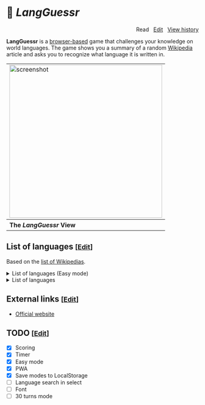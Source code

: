 # 📖 *LangGuessr*

<p align="right">
  Read&nbsp;&nbsp;
  <a href="https://github.com/xiupos/langguessr/edit/main/README.md">Edit</a>&nbsp;&nbsp;
  <a href="https://github.com/xiupos/langguessr/commits/main/README.md">View history</a>
</p>

**LangGuessr** is a [browser-based](https://en.wikipedia.org/wiki/Browser_game) game that challenges your knowledge on world languages. The game shows you a summary of a random [Wikipedia](https://en.wikipedia.org/wiki/Wikipedia) article and asks you to recognize what language it is written in.

<div align="right">
  <table>
    <tbody>
      <tr>
        <td>
          <img width="400" src="https://github.com/xiupos/langguessr/assets/26175482/e9880cfd-4d73-46ad-9a79-60d25c8b71fe" alt="screenshot">
        </td>
      </tr>
      <tr>
        <th align="left">The <i>LangGuessr</i> View</th>
      </tr>
    </tbody>
  </table>
</div>

## List of languages <small>[<a href="https://github.com/xiupos/langguessr/edit/main/README.md">Edit</a>]</small>

Based on the [list of Wikipedias](https://meta.wikimedia.org/wiki/List_of_Wikipedias).

<details>
<summary>List of languages (Easy mode)</summary>

| Code | Name (en) | Name (local) |
| --- | --- | --- |
| [af](https://af.wikipedia.org/wiki/Afrikaans) | Afrikaans | Afrikaans |
| [ar](https://ar.wikipedia.org/wiki/العربية) | Arabic | العربية |
| [arz](https://arz.wikipedia.org/wiki/مصرى) | Egyptian Arabic | مصرى |
| [ast](https://ast.wikipedia.org/wiki/asturianu) | Asturian | asturianu |
| [az](https://az.wikipedia.org/wiki/azərbaycanca) | Azerbaijani | azərbaycanca |
| [azb](https://azb.wikipedia.org/wiki/تۆرکجه) | South Azerbaijani | تۆرکجه |
| [ba](https://ba.wikipedia.org/wiki/башҡортса) | Bashkir | башҡортса |
| [be](https://be.wikipedia.org/wiki/беларуская) | Belarusian | беларуская |
| [be-tarask](https://be-tarask.wikipedia.org/wiki/беларуская_(тарашкевіца)) | Belarusian (Taraškievica orthography) | беларуская (тарашкевіца) |
| [bg](https://bg.wikipedia.org/wiki/български) | Bulgarian | български |
| [bn](https://bn.wikipedia.org/wiki/বাংলা) | Bangla | বাংলা |
| [br](https://br.wikipedia.org/wiki/brezhoneg) | Breton | brezhoneg |
| [bs](https://bs.wikipedia.org/wiki/bosanski) | Bosnian | bosanski |
| [ca](https://ca.wikipedia.org/wiki/català) | Catalan | català |
| [ce](https://ce.wikipedia.org/wiki/нохчийн) | Chechen | нохчийн |
| [ceb](https://ceb.wikipedia.org/wiki/Cebuano) | Cebuano | Cebuano |
| [ckb](https://ckb.wikipedia.org/wiki/کوردی) | Central Kurdish | کوردی |
| [cs](https://cs.wikipedia.org/wiki/čeština) | Czech | čeština |
| [cv](https://cv.wikipedia.org/wiki/чӑвашла) | Chuvash | чӑвашла |
| [cy](https://cy.wikipedia.org/wiki/Cymraeg) | Welsh | Cymraeg |
| [da](https://da.wikipedia.org/wiki/dansk) | Danish | dansk |
| [de](https://de.wikipedia.org/wiki/Deutsch) | German | Deutsch |
| [el](https://el.wikipedia.org/wiki/Ελληνικά) | Greek | Ελληνικά |
| [en](https://en.wikipedia.org/wiki/English) | English | English |
| [eo](https://eo.wikipedia.org/wiki/Esperanto) | Esperanto | Esperanto |
| [es](https://es.wikipedia.org/wiki/español) | Spanish | español |
| [et](https://et.wikipedia.org/wiki/eesti) | Estonian | eesti |
| [eu](https://eu.wikipedia.org/wiki/euskara) | Basque | euskara |
| [fa](https://fa.wikipedia.org/wiki/فارسی) | Persian | فارسی |
| [fi](https://fi.wikipedia.org/wiki/suomi) | Finnish | suomi |
| [fr](https://fr.wikipedia.org/wiki/français) | French | français |
| [fy](https://fy.wikipedia.org/wiki/Frysk) | Western Frisian | Frysk |
| [ga](https://ga.wikipedia.org/wiki/Gaeilge) | Irish | Gaeilge |
| [gl](https://gl.wikipedia.org/wiki/galego) | Galician | galego |
| [he](https://he.wikipedia.org/wiki/עברית) | Hebrew | עברית |
| [hi](https://hi.wikipedia.org/wiki/हिन्दी) | Hindi | हिन्दी |
| [hr](https://hr.wikipedia.org/wiki/hrvatski) | Croatian | hrvatski |
| [ht](https://ht.wikipedia.org/wiki/Kreyòl_ayisyen) | Haitian Creole | Kreyòl ayisyen |
| [hu](https://hu.wikipedia.org/wiki/magyar) | Hungarian | magyar |
| [hy](https://hy.wikipedia.org/wiki/հայերեն) | Armenian | հայերեն |
| [id](https://id.wikipedia.org/wiki/Bahasa_Indonesia) | Indonesian | Bahasa Indonesia |
| [is](https://is.wikipedia.org/wiki/íslenska) | Icelandic | íslenska |
| [it](https://it.wikipedia.org/wiki/italiano) | Italian | italiano |
| [ja](https://ja.wikipedia.org/wiki/日本語) | Japanese | 日本語 |
| [jv](https://jv.wikipedia.org/wiki/Jawa) | Javanese | Jawa |
| [ka](https://ka.wikipedia.org/wiki/ქართული) | Georgian | ქართული |
| [kk](https://kk.wikipedia.org/wiki/қазақша) | Kazakh | қазақша |
| [ko](https://ko.wikipedia.org/wiki/한국어) | Korean | 한국어 |
| [ku](https://ku.wikipedia.org/wiki/kurdî) | Kurdish | kurdî |
| [ky](https://ky.wikipedia.org/wiki/кыргызча) | Kyrgyz | кыргызча |
| [la](https://la.wikipedia.org/wiki/Latina) | Latin | Latina |
| [lb](https://lb.wikipedia.org/wiki/Lëtzebuergesch) | Luxembourgish | Lëtzebuergesch |
| [lld](https://lld.wikipedia.org/wiki/Ladin) | Ladin | Ladin |
| [lmo](https://lmo.wikipedia.org/wiki/lombard) | Lombard | lombard |
| [lt](https://lt.wikipedia.org/wiki/lietuvių) | Lithuanian | lietuvių |
| [lv](https://lv.wikipedia.org/wiki/latviešu) | Latvian | latviešu |
| [mg](https://mg.wikipedia.org/wiki/Malagasy) | Malagasy | Malagasy |
| [min](https://min.wikipedia.org/wiki/Minangkabau) | Minangkabau | Minangkabau |
| [mk](https://mk.wikipedia.org/wiki/македонски) | Macedonian | македонски |
| [ml](https://ml.wikipedia.org/wiki/മലയാളം) | Malayalam | മലയാളം |
| [mr](https://mr.wikipedia.org/wiki/मराठी) | Marathi | मराठी |
| [ms](https://ms.wikipedia.org/wiki/Bahasa_Melayu) | Malay | Bahasa Melayu |
| [my](https://my.wikipedia.org/wiki/မြန်မာဘာသာ) | Burmese | မြန်မာဘာသာ |
| [nds](https://nds.wikipedia.org/wiki/Plattdüütsch) | Low German | Plattdüütsch |
| [new](https://new.wikipedia.org/wiki/नेपाल_भाषा) | Newari | नेपाल भाषा |
| [nl](https://nl.wikipedia.org/wiki/Nederlands) | Dutch | Nederlands |
| [nn](https://nn.wikipedia.org/wiki/norsk_nynorsk) | Norwegian Nynorsk | norsk nynorsk |
| [no](https://no.wikipedia.org/wiki/norsk) | Norwegian | norsk |
| [oc](https://oc.wikipedia.org/wiki/occitan) | Occitan | occitan |
| [pl](https://pl.wikipedia.org/wiki/polski) | Polish | polski |
| [pms](https://pms.wikipedia.org/wiki/Piemontèis) | Piedmontese | Piemontèis |
| [pnb](https://pnb.wikipedia.org/wiki/پنجابی) | Western Punjabi | پنجابی |
| [pt](https://pt.wikipedia.org/wiki/português) | Portuguese | português |
| [ro](https://ro.wikipedia.org/wiki/română) | Romanian | română |
| [ru](https://ru.wikipedia.org/wiki/русский) | Russian | русский |
| [sh](https://sh.wikipedia.org/wiki/srpskohrvatski) | Serbo-Croatian | srpskohrvatski / српскохрватски |
| [simple](https://simple.wikipedia.org/wiki/Simple_English) | Simple English | Simple English |
| [sk](https://sk.wikipedia.org/wiki/slovenčina) | Slovak | slovenčina |
| [sl](https://sl.wikipedia.org/wiki/slovenščina) | Slovenian | slovenščina |
| [sq](https://sq.wikipedia.org/wiki/shqip) | Albanian | shqip |
| [sr](https://sr.wikipedia.org/wiki/српски) | Serbian | српски / srpski |
| [su](https://su.wikipedia.org/wiki/Sunda) | Sundanese | Sunda |
| [sv](https://sv.wikipedia.org/wiki/svenska) | Swedish | svenska |
| [sw](https://sw.wikipedia.org/wiki/Kiswahili) | Swahili | Kiswahili |
| [szl](https://szl.wikipedia.org/wiki/ślůnski) | Silesian | ślůnski |
| [ta](https://ta.wikipedia.org/wiki/தமிழ்) | Tamil | தமிழ் |
| [te](https://te.wikipedia.org/wiki/తెలుగు) | Telugu | తెలుగు |
| [tg](https://tg.wikipedia.org/wiki/тоҷикӣ) | Tajik | тоҷикӣ |
| [th](https://th.wikipedia.org/wiki/ไทย) | Thai | ไทย |
| [tr](https://tr.wikipedia.org/wiki/Türkçe) | Turkish | Türkçe |
| [tt](https://tt.wikipedia.org/wiki/татарча) | Tatar | татарча / tatarça |
| [uk](https://uk.wikipedia.org/wiki/українська) | Ukrainian | українська |
| [ur](https://ur.wikipedia.org/wiki/اردو) | Urdu | اردو |
| [uz](https://uz.wikipedia.org/wiki/oʻzbekcha) | Uzbek | oʻzbekcha / ўзбекча |
| [vec](https://vec.wikipedia.org/wiki/vèneto) | Venetian | vèneto |
| [vi](https://vi.wikipedia.org/wiki/Tiếng_Việt) | Vietnamese | Tiếng Việt |
| [war](https://war.wikipedia.org/wiki/Winaray) | Waray | Winaray |
| [zh](https://zh.wikipedia.org/wiki/中文) | Chinese | 中文 |
| [zh-min-nan](https://zh-min-nan.wikipedia.org/wiki/Bân-lâm-gú) | Min Nan Chinese | Bân-lâm-gú |
| [zh-yue](https://zh-yue.wikipedia.org/wiki/粵語) | Cantonese | 粵語 |
</details>

<details>
<summary>List of languages</summary>

| Code | Name (en) | Name (local) |
| --- | --- | --- |
| [ab](https://ab.wikipedia.org/wiki/аԥсшәа) | Abkhazian | аԥсшәа | |
| [ace](https://ace.wikipedia.org/wiki/Acèh) | Achinese | Acèh | |
| [ady](https://ady.wikipedia.org/wiki/адыгабзэ) | Adyghe | адыгабзэ | |
| [af](https://af.wikipedia.org/wiki/Afrikaans) | Afrikaans | Afrikaans | |
| [als](https://als.wikipedia.org/wiki/Alemannisch) | Alemannic | Alemannisch | |
| [alt](https://alt.wikipedia.org/wiki/алтай_тил) | Southern Altai | алтай тил | |
| [am](https://am.wikipedia.org/wiki/አማርኛ) | Amharic | አማርኛ | |
| [ami](https://ami.wikipedia.org/wiki/Pangcah) | Amis | Pangcah | |
| [an](https://an.wikipedia.org/wiki/aragonés) | Aragonese | aragonés | |
| [ang](https://ang.wikipedia.org/wiki/Ænglisc) | Old english | Ænglisc | |
| [anp](https://anp.wikipedia.org/wiki/अंगिका) | Angika | अंगिका | |
| [ar](https://ar.wikipedia.org/wiki/العربية) | Arabic | العربية | |
| [arc](https://arc.wikipedia.org/wiki/ܐܪܡܝܐ) | Aramaic | ܐܪܡܝܐ | |
| [ary](https://ary.wikipedia.org/wiki/الدارجة) | Moroccan Arabic | الدارجة | |
| [arz](https://arz.wikipedia.org/wiki/مصرى) | Egyptian Arabic | مصرى | |
| [as](https://as.wikipedia.org/wiki/অসমীয়া) | Assamese | অসমীয়া | |
| [ast](https://ast.wikipedia.org/wiki/asturianu) | Asturian | asturianu | |
| [atj](https://atj.wikipedia.org/wiki/Atikamekw) | Atikamekw | Atikamekw | |
| [av](https://av.wikipedia.org/wiki/авар) | Avaric | авар | |
| [avk](https://avk.wikipedia.org/wiki/Kotava) | Kotava | Kotava | |
| [awa](https://awa.wikipedia.org/wiki/अवधी) | Awadhi | अवधी | |
| [ay](https://ay.wikipedia.org/wiki/Aymar_aru) | Aymara | Aymar aru | |
| [az](https://az.wikipedia.org/wiki/azərbaycanca) | Azerbaijani | azərbaycanca | |
| [azb](https://azb.wikipedia.org/wiki/تۆرکجه) | South Azerbaijani | تۆرکجه | |
| [ba](https://ba.wikipedia.org/wiki/башҡортса) | Bashkir | башҡортса | |
| [ban](https://ban.wikipedia.org/wiki/Basa_Bali) | Balinese | Basa Bali | |
| [bar](https://bar.wikipedia.org/wiki/Boarisch) | Bavarian | Boarisch | |
| [bat-smg](https://bat-smg.wikipedia.org/wiki/žemaitėška) | Samogitian | žemaitėška | |
| [bcl](https://bcl.wikipedia.org/wiki/Bikol_Central) | Central Bikol | Bikol Central | |
| [be](https://be.wikipedia.org/wiki/беларуская) | Belarusian | беларуская | |
| [be-tarask](https://be-tarask.wikipedia.org/wiki/беларуская_(тарашкевіца)) | Belarusian (Taraškievica orthography) | беларуская (тарашкевіца) | |
| [bg](https://bg.wikipedia.org/wiki/български) | Bulgarian | български | |
| [bh](https://bh.wikipedia.org/wiki/भोजपुरी) | Bhojpuri | भोजपुरी | |
| [bi](https://bi.wikipedia.org/wiki/Bislama) | Bislama | Bislama | |
| [bjn](https://bjn.wikipedia.org/wiki/Banjar) | Banjar | Banjar | |
| [blk](https://blk.wikipedia.org/wiki/ပအိုဝ်ႏဘာႏသာႏ) | Pa'O | ပအိုဝ်ႏဘာႏသာႏ | |
| [bm](https://bm.wikipedia.org/wiki/bamanankan) | Bambara | bamanankan | |
| [bn](https://bn.wikipedia.org/wiki/বাংলা) | Bangla | বাংলা | |
| [bo](https://bo.wikipedia.org/wiki/བོད་ཡིག) | Tibetan | བོད་ཡིག | |
| [bpy](https://bpy.wikipedia.org/wiki/বিষ্ণুপ্রিয়া_মণিপুরী) | Bishnupriya | বিষ্ণুপ্রিয়া মণিপুরী | |
| [br](https://br.wikipedia.org/wiki/brezhoneg) | Breton | brezhoneg | |
| [bs](https://bs.wikipedia.org/wiki/bosanski) | Bosnian | bosanski | |
| [bug](https://bug.wikipedia.org/wiki/Basa_Ugi) | Buginese | Basa Ugi | |
| [bxr](https://bxr.wikipedia.org/wiki/буряад) | Russia Buriat | буряад | |
| [ca](https://ca.wikipedia.org/wiki/català) | Catalan | català | |
| [cbk-zam](https://cbk-zam.wikipedia.org/wiki/Chavacano_de_Zamboanga) | Chavacano | Chavacano de Zamboanga | |
| [cdo](https://cdo.wikipedia.org/wiki/閩東語) | Min Dong Chinese | 閩東語 / Mìng-dĕ̤ng-ngṳ̄ | |
| [ce](https://ce.wikipedia.org/wiki/нохчийн) | Chechen | нохчийн | |
| [ceb](https://ceb.wikipedia.org/wiki/Cebuano) | Cebuano | Cebuano | |
| [ch](https://ch.wikipedia.org/wiki/Chamoru) | Chamorro | Chamoru | |
| [chr](https://chr.wikipedia.org/wiki/ᏣᎳᎩ) | Cherokee | ᏣᎳᎩ | |
| [chy](https://chy.wikipedia.org/wiki/Tsetsêhestâhese) | Cheyenne | Tsetsêhestâhese | |
| [ckb](https://ckb.wikipedia.org/wiki/کوردی) | Central Kurdish | کوردی | |
| [co](https://co.wikipedia.org/wiki/corsu) | Corsican | corsu | |
| [cr](https://cr.wikipedia.org/wiki/Nēhiyawēwin) | Cree | Nēhiyawēwin / ᓀᐦᐃᔭᐍᐏᐣ | |
| [crh](https://crh.wikipedia.org/wiki/qırımtatarca) | Crimean Tatar | qırımtatarca | |
| [cs](https://cs.wikipedia.org/wiki/čeština) | Czech | čeština | |
| [csb](https://csb.wikipedia.org/wiki/kaszëbsczi) | Kashubian | kaszëbsczi | |
| [cu](https://cu.wikipedia.org/wiki/словѣньскъ) | Church Slavic | словѣньскъ / ⰔⰎⰑⰂⰡⰐⰠⰔⰍⰟ | |
| [cv](https://cv.wikipedia.org/wiki/чӑвашла) | Chuvash | чӑвашла | |
| [cy](https://cy.wikipedia.org/wiki/Cymraeg) | Welsh | Cymraeg | |
| [da](https://da.wikipedia.org/wiki/dansk) | Danish | dansk | |
| [dag](https://dag.wikipedia.org/wiki/dagbanli) | Dagbani | dagbanli | |
| [de](https://de.wikipedia.org/wiki/Deutsch) | German | Deutsch | |
| [din](https://din.wikipedia.org/wiki/Thuɔŋjäŋ) | Dinka | Thuɔŋjäŋ | |
| [diq](https://diq.wikipedia.org/wiki/Zazaki) | Zazaki | Zazaki | |
| [dsb](https://dsb.wikipedia.org/wiki/dolnoserbski) | Lower Sorbian | dolnoserbski | |
| [dty](https://dty.wikipedia.org/wiki/डोटेली) | Doteli | डोटेली | |
| [dv](https://dv.wikipedia.org/wiki/ދިވެހިބަސް) | Divehi | ދިވެހިބަސް | |
| [dz](https://dz.wikipedia.org/wiki/ཇོང་ཁ) | Dzongkha | ཇོང་ཁ | |
| [ee](https://ee.wikipedia.org/wiki/eʋegbe) | Ewe | eʋegbe | |
| [el](https://el.wikipedia.org/wiki/Ελληνικά) | Greek | Ελληνικά | |
| [eml](https://eml.wikipedia.org/wiki/emiliàn_e_rumagnòl) | Emiliano-Romagnolo | emiliàn e rumagnòl | |
| [en](https://en.wikipedia.org/wiki/english) | english | english | |
| [eo](https://eo.wikipedia.org/wiki/Esperanto) | Esperanto | Esperanto | |
| [es](https://es.wikipedia.org/wiki/español) | Spanish | español | |
| [et](https://et.wikipedia.org/wiki/eesti) | Estonian | eesti | |
| [eu](https://eu.wikipedia.org/wiki/euskara) | Basque | euskara | |
| [ext](https://ext.wikipedia.org/wiki/estremeñu) | Extremaduran | estremeñu | |
| [fa](https://fa.wikipedia.org/wiki/فارسی) | Persian | فارسی | |
| [fat](https://fat.wikipedia.org/wiki/mfantse) | Fanti | mfantse | |
| [ff](https://ff.wikipedia.org/wiki/Fulfulde) | Fula | Fulfulde | |
| [fi](https://fi.wikipedia.org/wiki/suomi) | Finnish | suomi | |
| [fiu-vro](https://fiu-vro.wikipedia.org/wiki/võro) | Võro | võro | |
| [fj](https://fj.wikipedia.org/wiki/Na_Vosa_Vakaviti) | Fijian | Na Vosa Vakaviti | |
| [fo](https://fo.wikipedia.org/wiki/føroyskt) | Faroese | føroyskt | |
| [fr](https://fr.wikipedia.org/wiki/français) | French | français | |
| [frp](https://frp.wikipedia.org/wiki/arpetan) | Arpitan | arpetan | |
| [frr](https://frr.wikipedia.org/wiki/Nordfriisk) | Northern Frisian | Nordfriisk | |
| [fur](https://fur.wikipedia.org/wiki/furlan) | Friulian | furlan | |
| [fy](https://fy.wikipedia.org/wiki/Frysk) | Western Frisian | Frysk | |
| [ga](https://ga.wikipedia.org/wiki/Gaeilge) | Irish | Gaeilge | |
| [gag](https://gag.wikipedia.org/wiki/Gagauz) | Gagauz | Gagauz | |
| [gan](https://gan.wikipedia.org/wiki/贛語) | Gan Chinese | 贛語 | |
| [gcr](https://gcr.wikipedia.org/wiki/kriyòl_gwiyannen) | Guianan Creole | kriyòl gwiyannen | |
| [gd](https://gd.wikipedia.org/wiki/Gàidhlig) | Scottish Gaelic | Gàidhlig | |
| [gl](https://gl.wikipedia.org/wiki/galego) | Galician | galego | |
| [glk](https://glk.wikipedia.org/wiki/گیلکی) | Gilaki | گیلکی | |
| [gn](https://gn.wikipedia.org/wiki/Avañe'ẽ) | Guarani | Avañe'ẽ | |
| [gom](https://gom.wikipedia.org/wiki/गोंयची_कोंकणी) | Goan Konkani | गोंयची कोंकणी / Gõychi Konknni | |
| [gor](https://gor.wikipedia.org/wiki/Bahasa_Hulontalo) | Gorontalo | Bahasa Hulontalo | |
| [got](https://got.wikipedia.org/wiki/𐌲𐌿𐍄𐌹𐍃𐌺) | Gothic | 𐌲𐌿𐍄𐌹𐍃𐌺 | |
| [gpe](https://gpe.wikipedia.org/wiki/Ghanaian_Pidgin) | Ghanaian Pidgin | Ghanaian Pidgin | |
| [gu](https://gu.wikipedia.org/wiki/ગુજરાતી) | Gujarati | ગુજરાતી | |
| [guc](https://guc.wikipedia.org/wiki/wayuunaiki) | Wayuu | wayuunaiki | |
| [gur](https://gur.wikipedia.org/wiki/farefare) | Frafra | farefare | |
| [guw](https://guw.wikipedia.org/wiki/gungbe) | Gun | gungbe | |
| [gv](https://gv.wikipedia.org/wiki/Gaelg) | Manx | Gaelg | |
| [ha](https://ha.wikipedia.org/wiki/Hausa) | Hausa | Hausa | |
| [hak](https://hak.wikipedia.org/wiki/客家語) | Hakka Chinese | 客家語/Hak-kâ-ngî | |
| [haw](https://haw.wikipedia.org/wiki/Hawaiʻi) | Hawaiian | Hawaiʻi | |
| [he](https://he.wikipedia.org/wiki/עברית) | Hebrew | עברית | |
| [hi](https://hi.wikipedia.org/wiki/हिन्दी) | Hindi | हिन्दी | |
| [hif](https://hif.wikipedia.org/wiki/Fiji_Hindi) | Fiji Hindi | Fiji Hindi | |
| [hr](https://hr.wikipedia.org/wiki/hrvatski) | Croatian | hrvatski | |
| [hsb](https://hsb.wikipedia.org/wiki/hornjoserbsce) | Upper Sorbian | hornjoserbsce | |
| [ht](https://ht.wikipedia.org/wiki/Kreyòl_ayisyen) | Haitian Creole | Kreyòl ayisyen | |
| [hu](https://hu.wikipedia.org/wiki/magyar) | Hungarian | magyar | |
| [hy](https://hy.wikipedia.org/wiki/հայերեն) | Armenian | հայերեն | |
| [hyw](https://hyw.wikipedia.org/wiki/Արեւմտահայերէն) | Western Armenian | Արեւմտահայերէն | |
| [ia](https://ia.wikipedia.org/wiki/interlingua) | Interlingua | interlingua | |
| [id](https://id.wikipedia.org/wiki/Bahasa_Indonesia) | Indonesian | Bahasa Indonesia | |
| [ie](https://ie.wikipedia.org/wiki/Interlingue) | Interlingue | Interlingue | |
| [ig](https://ig.wikipedia.org/wiki/Igbo) | Igbo | Igbo | |
| [ik](https://ik.wikipedia.org/wiki/Iñupiatun) | Inupiaq | Iñupiatun | |
| [ilo](https://ilo.wikipedia.org/wiki/Ilokano) | Iloko | Ilokano | |
| [inh](https://inh.wikipedia.org/wiki/гӀалгӀай) | Ingush | гӀалгӀай | |
| [io](https://io.wikipedia.org/wiki/Ido) | Ido | Ido | |
| [is](https://is.wikipedia.org/wiki/íslenska) | Icelandic | íslenska | |
| [it](https://it.wikipedia.org/wiki/italiano) | Italian | italiano | |
| [iu](https://iu.wikipedia.org/wiki/ᐃᓄᒃᑎᑐᑦ) | Inuktitut | ᐃᓄᒃᑎᑐᑦ / inuktitut | |
| [ja](https://ja.wikipedia.org/wiki/日本語) | Japanese | 日本語 | |
| [jam](https://jam.wikipedia.org/wiki/Patois) | Jamaican Creole english | Patois | |
| [jbo](https://jbo.wikipedia.org/wiki/la_.lojban.) | Lojban | la .lojban. | |
| [jv](https://jv.wikipedia.org/wiki/Jawa) | Javanese | Jawa | |
| [ka](https://ka.wikipedia.org/wiki/ქართული) | Georgian | ქართული | |
| [kaa](https://kaa.wikipedia.org/wiki/Qaraqalpaqsha) | Kara-Kalpak | Qaraqalpaqsha | |
| [kab](https://kab.wikipedia.org/wiki/Taqbaylit) | Kabyle | Taqbaylit | |
| [kbd](https://kbd.wikipedia.org/wiki/адыгэбзэ) | Kabardian | адыгэбзэ | |
| [kbp](https://kbp.wikipedia.org/wiki/Kabɩyɛ) | Kabiye | Kabɩyɛ | |
| [kcg](https://kcg.wikipedia.org/wiki/Tyap) | Tyap | Tyap | |
| [kg](https://kg.wikipedia.org/wiki/Kongo) | Kongo | Kongo | |
| [ki](https://ki.wikipedia.org/wiki/Gĩkũyũ) | Kikuyu | Gĩkũyũ | |
| [kk](https://kk.wikipedia.org/wiki/қазақша) | Kazakh | қазақша | |
| [kl](https://kl.wikipedia.org/wiki/kalaallisut) | Kalaallisut | kalaallisut | |
| [km](https://km.wikipedia.org/wiki/ភាសាខ្មែរ) | Khmer | ភាសាខ្មែរ | |
| [kn](https://kn.wikipedia.org/wiki/ಕನ್ನಡ) | Kannada | ಕನ್ನಡ | |
| [ko](https://ko.wikipedia.org/wiki/한국어) | Korean | 한국어 | |
| [koi](https://koi.wikipedia.org/wiki/перем_коми) | Komi-Permyak | перем коми | |
| [krc](https://krc.wikipedia.org/wiki/къарачай-малкъар) | Karachay-Balkar | къарачай-малкъар | |
| [ks](https://ks.wikipedia.org/wiki/कॉशुर) | Kashmiri | कॉशुर / کٲشُر | |
| [ksh](https://ksh.wikipedia.org/wiki/Ripoarisch) | Colognian | Ripoarisch | |
| [ku](https://ku.wikipedia.org/wiki/kurdî) | Kurdish | kurdî | |
| [kv](https://kv.wikipedia.org/wiki/коми) | Komi | коми | |
| [kw](https://kw.wikipedia.org/wiki/kernowek) | Cornish | kernowek | |
| [ky](https://ky.wikipedia.org/wiki/кыргызча) | Kyrgyz | кыргызча | |
| [la](https://la.wikipedia.org/wiki/Latina) | Latin | Latina | |
| [lad](https://lad.wikipedia.org/wiki/Ladino) | Ladino | Ladino | |
| [lb](https://lb.wikipedia.org/wiki/Lëtzebuergesch) | Luxembourgish | Lëtzebuergesch | |
| [lbe](https://lbe.wikipedia.org/wiki/лакку) | Lak | лакку | |
| [lez](https://lez.wikipedia.org/wiki/лезги) | Lezghian | лезги | |
| [lfn](https://lfn.wikipedia.org/wiki/Lingua_Franca_Nova) | Lingua Franca Nova | Lingua Franca Nova | |
| [lg](https://lg.wikipedia.org/wiki/Luganda) | Ganda | Luganda | |
| [li](https://li.wikipedia.org/wiki/Limburgs) | Limburgish | Limburgs | |
| [lij](https://lij.wikipedia.org/wiki/Ligure) | Ligurian | Ligure | |
| [lld](https://lld.wikipedia.org/wiki/Ladin) | Ladin | Ladin | |
| [lmo](https://lmo.wikipedia.org/wiki/lombard) | Lombard | lombard | |
| [ln](https://ln.wikipedia.org/wiki/lingála) | Lingala | lingála | |
| [lo](https://lo.wikipedia.org/wiki/ລາວ) | Lao | ລາວ | |
| [lt](https://lt.wikipedia.org/wiki/lietuvių) | Lithuanian | lietuvių | |
| [ltg](https://ltg.wikipedia.org/wiki/latgaļu) | Latgalian | latgaļu | |
| [lv](https://lv.wikipedia.org/wiki/latviešu) | Latvian | latviešu | |
| [mad](https://mad.wikipedia.org/wiki/Madhurâ) | Madurese | Madhurâ | |
| [mai](https://mai.wikipedia.org/wiki/मैथिली) | Maithili | मैथिली | |
| [map-bms](https://map-bms.wikipedia.org/wiki/Basa_Banyumasan) | Basa Banyumasan | Basa Banyumasan | |
| [mdf](https://mdf.wikipedia.org/wiki/мокшень) | Moksha | мокшень | |
| [mg](https://mg.wikipedia.org/wiki/Malagasy) | Malagasy | Malagasy | |
| [mhr](https://mhr.wikipedia.org/wiki/олык_марий) | Eastern Mari | олык марий | |
| [mi](https://mi.wikipedia.org/wiki/Māori) | Māori | Māori | |
| [min](https://min.wikipedia.org/wiki/Minangkabau) | Minangkabau | Minangkabau | |
| [mk](https://mk.wikipedia.org/wiki/македонски) | Macedonian | македонски | |
| [ml](https://ml.wikipedia.org/wiki/മലയാളം) | Malayalam | മലയാളം | |
| [mn](https://mn.wikipedia.org/wiki/монгол) | Mongolian | монгол | |
| [mni](https://mni.wikipedia.org/wiki/ꯃꯤꯇꯩ_ꯂꯣꯟ) | Manipuri | ꯃꯤꯇꯩ ꯂꯣꯟ | |
| [mnw](https://mnw.wikipedia.org/wiki/ဘာသာ_မန်) | Mon | ဘာသာ မန် | |
| [mr](https://mr.wikipedia.org/wiki/मराठी) | Marathi | मराठी | |
| [mrj](https://mrj.wikipedia.org/wiki/кырык_мары) | Western Mari | кырык мары | |
| [ms](https://ms.wikipedia.org/wiki/Bahasa_Melayu) | Malay | Bahasa Melayu | |
| [mt](https://mt.wikipedia.org/wiki/Malti) | Maltese | Malti | |
| [mwl](https://mwl.wikipedia.org/wiki/Mirandés) | Mirandese | Mirandés | |
| [my](https://my.wikipedia.org/wiki/မြန်မာဘာသာ) | Burmese | မြန်မာဘာသာ | |
| [myv](https://myv.wikipedia.org/wiki/эрзянь) | Erzya | эрзянь | |
| [mzn](https://mzn.wikipedia.org/wiki/مازِرونی) | Mazanderani | مازِرونی | |
| [nah](https://nah.wikipedia.org/wiki/Nāhuatl) | Nāhuatl | Nāhuatl | |
| [nap](https://nap.wikipedia.org/wiki/Napulitano) | Neapolitan | Napulitano | |
| [nds](https://nds.wikipedia.org/wiki/Plattdüütsch) | Low German | Plattdüütsch | |
| [nds-nl](https://nds-nl.wikipedia.org/wiki/Nedersaksies) | Low Saxon | Nedersaksies | |
| [ne](https://ne.wikipedia.org/wiki/नेपाली) | Nepali | नेपाली | |
| [new](https://new.wikipedia.org/wiki/नेपाल_भाषा) | Newari | नेपाल भाषा | |
| [nia](https://nia.wikipedia.org/wiki/Li_Niha) | Nias | Li Niha | |
| [nl](https://nl.wikipedia.org/wiki/Nederlands) | Dutch | Nederlands | |
| [nn](https://nn.wikipedia.org/wiki/norsk_nynorsk) | Norwegian Nynorsk | norsk nynorsk | |
| [no](https://no.wikipedia.org/wiki/norsk) | Norwegian | norsk | |
| [nov](https://nov.wikipedia.org/wiki/Novial) | Novial | Novial | |
| [nqo](https://nqo.wikipedia.org/wiki/ߒߞߏ) | N’Ko | ߒߞߏ | |
| [nrm](https://nrm.wikipedia.org/wiki/Nouormand) | Norman | Nouormand | |
| [nso](https://nso.wikipedia.org/wiki/Sesotho_sa_Leboa) | Northern Sotho | Sesotho sa Leboa | |
| [nv](https://nv.wikipedia.org/wiki/Diné_bizaad) | Navajo | Diné bizaad | |
| [ny](https://ny.wikipedia.org/wiki/Chi-Chewa) | Nyanja | Chi-Chewa | |
| [oc](https://oc.wikipedia.org/wiki/occitan) | Occitan | occitan | |
| [olo](https://olo.wikipedia.org/wiki/livvinkarjala) | Livvi-Karelian | livvinkarjala | |
| [om](https://om.wikipedia.org/wiki/Oromoo) | Oromo | Oromoo | |
| [or](https://or.wikipedia.org/wiki/ଓଡ଼ିଆ) | Odia | ଓଡ଼ିଆ | |
| [os](https://os.wikipedia.org/wiki/ирон) | Ossetic | ирон | |
| [pa](https://pa.wikipedia.org/wiki/ਪੰਜਾਬੀ) | Punjabi | ਪੰਜਾਬੀ | |
| [pag](https://pag.wikipedia.org/wiki/Pangasinan) | Pangasinan | Pangasinan | |
| [pam](https://pam.wikipedia.org/wiki/Kapampangan) | Pampanga | Kapampangan | |
| [pap](https://pap.wikipedia.org/wiki/Papiamentu) | Papiamento | Papiamentu | |
| [pcd](https://pcd.wikipedia.org/wiki/Picard) | Picard | Picard | |
| [pcm](https://pcm.wikipedia.org/wiki/Naijá) | Nigerian Pidgin | Naijá | |
| [pdc](https://pdc.wikipedia.org/wiki/Deitsch) | Pennsylvania German | Deitsch | |
| [pfl](https://pfl.wikipedia.org/wiki/Pälzisch) | Palatine German | Pälzisch | |
| [pi](https://pi.wikipedia.org/wiki/पालि) | Pali | पालि | |
| [pih](https://pih.wikipedia.org/wiki/Norfuk) | Norfuk / Pitkern | Norfuk / Pitkern | |
| [pl](https://pl.wikipedia.org/wiki/polski) | Polish | polski | |
| [pms](https://pms.wikipedia.org/wiki/Piemontèis) | Piedmontese | Piemontèis | |
| [pnb](https://pnb.wikipedia.org/wiki/پنجابی) | Western Punjabi | پنجابی | |
| [pnt](https://pnt.wikipedia.org/wiki/Ποντιακά) | Pontic | Ποντιακά | |
| [ps](https://ps.wikipedia.org/wiki/پښتو) | Pashto | پښتو | |
| [pt](https://pt.wikipedia.org/wiki/português) | Portuguese | português | |
| [pwn](https://pwn.wikipedia.org/wiki/pinayuanan) | Paiwan | pinayuanan | |
| [qu](https://qu.wikipedia.org/wiki/Runa_Simi) | Quechua | Runa Simi | |
| [rm](https://rm.wikipedia.org/wiki/rumantsch) | Romansh | rumantsch | |
| [rmy](https://rmy.wikipedia.org/wiki/romani_čhib) | Vlax Romani | romani čhib | |
| [rn](https://rn.wikipedia.org/wiki/ikirundi) | Rundi | ikirundi | |
| [ro](https://ro.wikipedia.org/wiki/română) | Romanian | română | |
| [roa-rup](https://roa-rup.wikipedia.org/wiki/armãneashti) | Aromanian | armãneashti | |
| [roa-tara](https://roa-tara.wikipedia.org/wiki/tarandíne) | Tarantino | tarandíne | |
| [ru](https://ru.wikipedia.org/wiki/русский) | Russian | русский | |
| [rue](https://rue.wikipedia.org/wiki/русиньскый) | Rusyn | русиньскый | |
| [rw](https://rw.wikipedia.org/wiki/Ikinyarwanda) | Kinyarwanda | Ikinyarwanda | |
| [sa](https://sa.wikipedia.org/wiki/संस्कृतम्) | Sanskrit | संस्कृतम् | |
| [sah](https://sah.wikipedia.org/wiki/саха_тыла) | Yakut | саха тыла | |
| [sat](https://sat.wikipedia.org/wiki/ᱥᱟᱱᱛᱟᱲᱤ) | Santali | ᱥᱟᱱᱛᱟᱲᱤ | |
| [sc](https://sc.wikipedia.org/wiki/sardu) | Sardinian | sardu | |
| [scn](https://scn.wikipedia.org/wiki/sicilianu) | Sicilian | sicilianu | |
| [sco](https://sco.wikipedia.org/wiki/Scots) | Scots | Scots | |
| [sd](https://sd.wikipedia.org/wiki/سنڌي) | Sindhi | سنڌي | |
| [se](https://se.wikipedia.org/wiki/davvisámegiella) | Northern Sami | davvisámegiella | |
| [sg](https://sg.wikipedia.org/wiki/Sängö) | Sango | Sängö | |
| [sh](https://sh.wikipedia.org/wiki/srpskohrvatski) | Serbo-Croatian | srpskohrvatski / српскохрватски | |
| [shi](https://shi.wikipedia.org/wiki/Taclḥit) | Tachelhit | Taclḥit | |
| [shn](https://shn.wikipedia.org/wiki/ၽႃႇသႃႇတႆး) | Shan | ၽႃႇသႃႇတႆး | |
| [si](https://si.wikipedia.org/wiki/සිංහල) | Sinhala | සිංහල | |
| [simple](https://simple.wikipedia.org/wiki/Simple_english) | Simple english | Simple english | |
| [sk](https://sk.wikipedia.org/wiki/slovenčina) | Slovak | slovenčina | |
| [skr](https://skr.wikipedia.org/wiki/سرائیکی) | Saraiki | سرائیکی | |
| [sl](https://sl.wikipedia.org/wiki/slovenščina) | Slovenian | slovenščina | |
| [sm](https://sm.wikipedia.org/wiki/Gagana_Samoa) | Samoan | Gagana Samoa | |
| [smn](https://smn.wikipedia.org/wiki/anarâškielâ) | Inari Sami | anarâškielâ | |
| [sn](https://sn.wikipedia.org/wiki/chiShona) | Shona | chiShona | |
| [so](https://so.wikipedia.org/wiki/Soomaaliga) | Somali | Soomaaliga | |
| [sq](https://sq.wikipedia.org/wiki/shqip) | Albanian | shqip | |
| [sr](https://sr.wikipedia.org/wiki/српски) | Serbian | српски / srpski | |
| [srn](https://srn.wikipedia.org/wiki/Sranantongo) | Sranan Tongo | Sranantongo | |
| [ss](https://ss.wikipedia.org/wiki/SiSwati) | Swati | SiSwati | |
| [st](https://st.wikipedia.org/wiki/Sesotho) | Southern Sotho | Sesotho | |
| [stq](https://stq.wikipedia.org/wiki/Seeltersk) | Saterland Frisian | Seeltersk | |
| [su](https://su.wikipedia.org/wiki/Sunda) | Sundanese | Sunda | |
| [sv](https://sv.wikipedia.org/wiki/svenska) | Swedish | svenska | |
| [sw](https://sw.wikipedia.org/wiki/Kiswahili) | Swahili | Kiswahili | |
| [szl](https://szl.wikipedia.org/wiki/ślůnski) | Silesian | ślůnski | |
| [szy](https://szy.wikipedia.org/wiki/Sakizaya) | Sakizaya | Sakizaya | |
| [ta](https://ta.wikipedia.org/wiki/தமிழ்) | Tamil | தமிழ் | |
| [tay](https://tay.wikipedia.org/wiki/Tayal) | Tayal | Tayal | |
| [tcy](https://tcy.wikipedia.org/wiki/ತುಳು) | Tulu | ತುಳು | |
| [te](https://te.wikipedia.org/wiki/తెలుగు) | Telugu | తెలుగు | |
| [tet](https://tet.wikipedia.org/wiki/tetun) | Tetum | tetun | |
| [tg](https://tg.wikipedia.org/wiki/тоҷикӣ) | Tajik | тоҷикӣ | |
| [th](https://th.wikipedia.org/wiki/ไทย) | Thai | ไทย | |
| [ti](https://ti.wikipedia.org/wiki/ትግርኛ) | Tigrinya | ትግርኛ | |
| [tk](https://tk.wikipedia.org/wiki/Türkmençe) | Turkmen | Türkmençe | |
| [tl](https://tl.wikipedia.org/wiki/Tagalog) | Tagalog | Tagalog | |
| [tly](https://tly.wikipedia.org/wiki/tolışi) | Talysh | tolışi | |
| [tn](https://tn.wikipedia.org/wiki/Setswana) | Tswana | Setswana | |
| [to](https://to.wikipedia.org/wiki/lea_faka-Tonga) | Tongan | lea faka-Tonga | |
| [tpi](https://tpi.wikipedia.org/wiki/Tok_Pisin) | Tok Pisin | Tok Pisin | |
| [tr](https://tr.wikipedia.org/wiki/Türkçe) | Turkish | Türkçe | |
| [trv](https://trv.wikipedia.org/wiki/Seediq) | Taroko | Seediq | |
| [ts](https://ts.wikipedia.org/wiki/Xitsonga) | Tsonga | Xitsonga | |
| [tt](https://tt.wikipedia.org/wiki/татарча) | Tatar | татарча / tatarça | |
| [tum](https://tum.wikipedia.org/wiki/chiTumbuka) | Tumbuka | chiTumbuka | |
| [tw](https://tw.wikipedia.org/wiki/Twi) | Twi | Twi | |
| [ty](https://ty.wikipedia.org/wiki/reo_tahiti) | Tahitian | reo tahiti | |
| [tyv](https://tyv.wikipedia.org/wiki/тыва_дыл) | Tuvinian | тыва дыл | |
| [udm](https://udm.wikipedia.org/wiki/удмурт) | Udmurt | удмурт | |
| [ug](https://ug.wikipedia.org/wiki/ئۇيغۇرچە) | Uyghur | ئۇيغۇرچە / Uyghurche | |
| [uk](https://uk.wikipedia.org/wiki/українська) | Ukrainian | українська | |
| [ur](https://ur.wikipedia.org/wiki/اردو) | Urdu | اردو | |
| [uz](https://uz.wikipedia.org/wiki/oʻzbekcha) | Uzbek | oʻzbekcha / ўзбекча | |
| [ve](https://ve.wikipedia.org/wiki/Tshivenda) | Venda | Tshivenda | |
| [vec](https://vec.wikipedia.org/wiki/vèneto) | Venetian | vèneto | |
| [vep](https://vep.wikipedia.org/wiki/vepsän_kel’) | Veps | vepsän kel’ | |
| [vi](https://vi.wikipedia.org/wiki/Tiếng_Việt) | Vietnamese | Tiếng Việt | |
| [vls](https://vls.wikipedia.org/wiki/West-Vlams) | West Flemish | West-Vlams | |
| [vo](https://vo.wikipedia.org/wiki/Volapük) | Volapük | Volapük | |
| [wa](https://wa.wikipedia.org/wiki/walon) | Walloon | walon | |
| [war](https://war.wikipedia.org/wiki/Winaray) | Waray | Winaray | |
| [wo](https://wo.wikipedia.org/wiki/Wolof) | Wolof | Wolof | |
| [wuu](https://wuu.wikipedia.org/wiki/吴语) | Wu Chinese | 吴语 | |
| [xal](https://xal.wikipedia.org/wiki/хальмг) | Kalmyk | хальмг | |
| [xh](https://xh.wikipedia.org/wiki/isiXhosa) | Xhosa | isiXhosa | |
| [xmf](https://xmf.wikipedia.org/wiki/მარგალური) | Mingrelian | მარგალური | |
| [yi](https://yi.wikipedia.org/wiki/ייִדיש) | Yiddish | ייִדיש | |
| [yo](https://yo.wikipedia.org/wiki/Yorùbá) | Yoruba | Yorùbá | |
| [za](https://za.wikipedia.org/wiki/Vahcuengh) | Zhuang | Vahcuengh | |
| [zea](https://zea.wikipedia.org/wiki/Zeêuws) | Zeelandic | Zeêuws | |
| [zh](https://zh.wikipedia.org/wiki/中文) | Chinese | 中文 | |
| [zh-classical](https://zh-classical.wikipedia.org/wiki/文言) | Literary Chinese | 文言 | |
| [zh-min-nan](https://zh-min-nan.wikipedia.org/wiki/Bân-lâm-gú) | Min Nan Chinese | Bân-lâm-gú | |
| [zh-yue](https://zh-yue.wikipedia.org/wiki/粵語) | Cantonese | 粵語 | |
| [zu](https://zu.wikipedia.org/wiki/isiZulu) | Zulu | isiZulu | |
</details>

## External links <small>[<a href="https://github.com/xiupos/langguessr/edit/main/README.md">Edit</a>]</small>

- [Official website](https://langguessr.xiupos.net/)

## TODO <small>[<a href="https://github.com/xiupos/langguessr/edit/main/README.md">Edit</a>]</small>

- [x] Scoring
- [x] Timer
- [x] Easy mode
- [x] PWA
- [x] Save modes to LocalStorage
- [ ] Language search in select
- [ ] Font
- [ ] 30 turns mode
